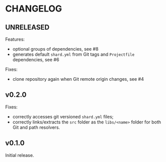 # CHANGELOG

## UNRELEASED

Features:

- optional groups of dependencies, see #8
- generates default `shard.yml` from Git tags and `Projectfile` dependencies, see #6

Fixes:

- clone repository again when Git remote origin changes, see #4

## v0.2.0

Fixes:

- correctly accesses git versioned `shard.yml` files;
- correctly links/extracts the `src` folder as the `libs/<name>` folder for both
  Git and path resolvers.

## v0.1.0

Initial release.
